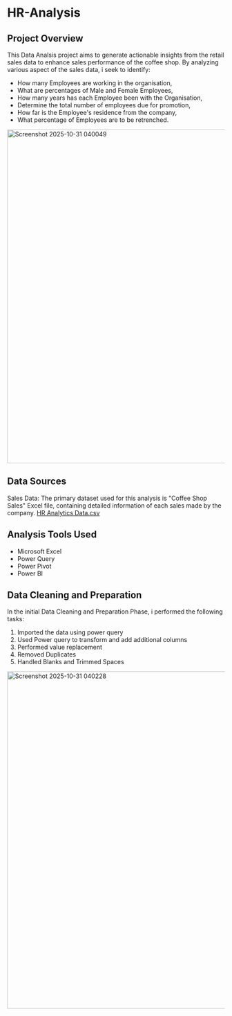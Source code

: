 # HR-Analysis

## Project Overview

This Data Analsis project aims to generate actionable insights from the retail sales data to enhance sales performance of the coffee shop.
By analyzing various aspect of the sales data, i seek to identify:
- How many Employees are working in the organisation,
- What are percentages of Male and Female Employees,
- How many years has each Employee been with the Organisation,
- Determine the total number of employees due for promotion,
- How far is the Employee's residence from the company,
- What percentage of Employees are to be retrenched.

<img width="1251" height="771" alt="Screenshot 2025-10-31 040049" src="https://github.com/user-attachments/assets/71dafc91-5505-441e-88b5-22cb22326632" />

## Data Sources
Sales Data: The primary dataset used for this analysis is "Coffee Shop Sales" Excel file, containing detailed information of each sales made by the company.  [HR Analytics Data.csv](https://github.com/user-attachments/files/23250019/HR.Analytics.Data.csv)

## Analysis Tools Used
- Microsoft Excel
- Power Query
- Power Pivot
- Power BI

## Data Cleaning and Preparation
In the initial Data Cleaning and Preparation Phase, i performed the following tasks:
1. Imported the data using power query
2. Used Power query to transform and add additional columns
3. Performed value replacement
4. Removed Duplicates
5. Handled Blanks and Trimmed Spaces

<img width="1238" height="779" alt="Screenshot 2025-10-31 040228" src="https://github.com/user-attachments/assets/e25eff06-ed2c-4abc-8b0e-4d32c5ace804" />
